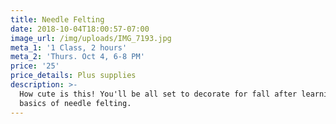 ```yaml
---
title: Needle Felting
date: 2018-10-04T18:00:57-07:00
image_url: /img/uploads/IMG_7193.jpg
meta_1: '1 Class, 2 hours'
meta_2: 'Thurs. Oct 4, 6-8 PM'
price: '25'
price_details: Plus supplies
description: >-
  How cute is this! You'll be all set to decorate for fall after learning the
  basics of needle felting.
---
```



